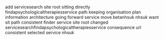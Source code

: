 add servicesearch site root sitting directly findapsychologicaltherapiesservice path keeping organisation plan information architecture going forward service move betanhsuk nhsuk want sit path consistent finder service site root changed servicesearchfindapsychologicaltherapiesservice consequence url consistent selected service nhsuk